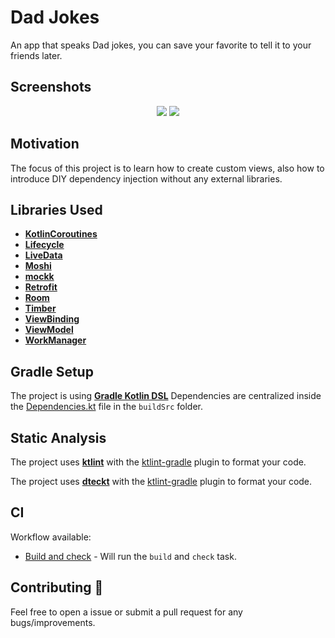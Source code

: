 # Dad Jokes

An app that speaks Dad jokes, you can save your favorite to tell it to your friends later.

## Screenshots

<div style="text-align:center">
    <img src="metadata/screenshots/dad_jokes_dark.png"/>
    <img src="metadata/screenshots/dad_jokes_light.png"/>
</div>

## Motivation

The focus of this project is to learn how to create custom views, also how to introduce DIY dependency injection without any external libraries.

## Libraries Used

- [**KotlinCoroutines**](https://github.com/Kotlin/kotlinx.coroutines)
- [**Lifecycle**](https://developer.android.com/topic/libraries/architecture)
- [**LiveData**](https://developer.android.com/topic/libraries/architecture)
- [**Moshi**](https://github.com/square/moshi/)
- [**mockk**](https://github.com/mockk/mockk)
- [**Retrofit**](https://github.com/square/retrofit)
- [**Room**](https://developer.android.com/topic/libraries/architecture)
- [**Timber**](https://github.com/JakeWharton/timber)
- [**ViewBinding**](https://developer.android.com/topic/libraries/architecture)
- [**ViewModel**](https://developer.android.com/topic/libraries/architecture)
- [**WorkManager**](https://developer.android.com/topic/libraries/architecture)

## Gradle Setup

The project is using [**Gradle Kotlin DSL**](https://docs.gradle.org/current/userguide/kotlin_dsl.html)
Dependencies are centralized inside the [Dependencies.kt](buildSrc/src/main/kotlin/Dependencies.kt) file in the `buildSrc` folder.

## Static Analysis

The project uses [**ktlint**](https://github.com/pinterest/ktlint) with the [ktlint-gradle](https://github.com/jlleitschuh/ktlint-gradle) plugin to format your code.

The project uses [**dteckt**](https://github.com/pinterest/ktlint) with the [ktlint-gradle](https://github.com/jlleitschuh/ktlint-gradle) plugin to format your code.

## CI

Workflow available:

- [Build and check](.github/workflows/build-and-check.yaml) - Will run the `build` and `check` task.

## Contributing 🤝

Feel free to open a issue or submit a pull request for any bugs/improvements.
